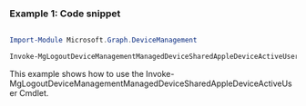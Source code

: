 ### Example 1: Code snippet

```powershell

Import-Module Microsoft.Graph.DeviceManagement

Invoke-MgLogoutDeviceManagementManagedDeviceSharedAppleDeviceActiveUser -ManagedDeviceId $managedDeviceId

```
This example shows how to use the Invoke-MgLogoutDeviceManagementManagedDeviceSharedAppleDeviceActiveUser Cmdlet.

